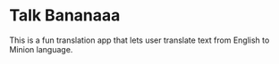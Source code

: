 # Talk Bananaaa

This is a fun translation app that lets user translate text from English to Minion language.